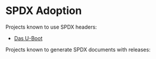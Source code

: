 # SPDX Adoption

Projects known to use SPDX headers: 
* [Das U-Boot](https://www.denx.de/wiki/U-Boot)

Projects known to generate SPDX documents with releases:  
